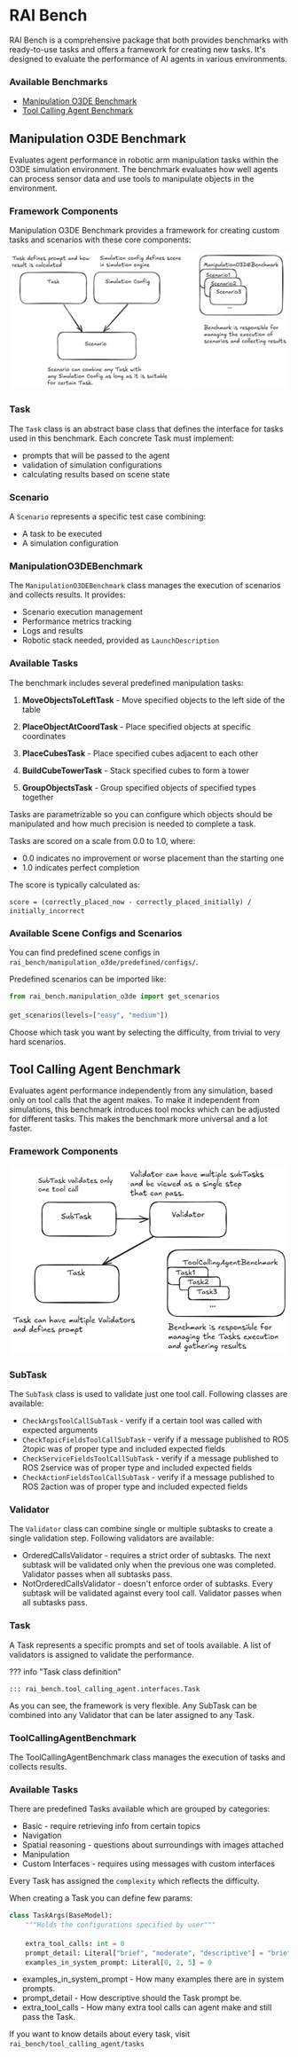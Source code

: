 # RAI Bench

RAI Bench is a comprehensive package that both provides benchmarks with ready-to-use tasks and offers a framework for creating new tasks. It's designed to evaluate the performance of AI agents in various environments.

### Available Benchmarks

-   [Manipulation O3DE Benchmark](#manipulation-o3de-benchmark)
-   [Tool Calling Agent Benchmark](#tool-calling-agent-benchmark)

## Manipulation O3DE Benchmark

Evaluates agent performance in robotic arm manipulation tasks within the O3DE simulation environment. The benchmark evaluates how well agents can process sensor data and use tools to manipulate objects in the environment.

### Framework Components

Manipulation O3DE Benchmark provides a framework for creating custom tasks and scenarios with these core components:

![Manipulation Benchmark Framework](../imgs/manipulation_benchmark.png)

### Task

The `Task` class is an abstract base class that defines the interface for tasks used in this benchmark.
Each concrete Task must implement:

-   prompts that will be passed to the agent
-   validation of simulation configurations
-   calculating results based on scene state

### Scenario

A `Scenario` represents a specific test case combining:

-   A task to be executed
-   A simulation configuration

### ManipulationO3DEBenchmark

The `ManipulationO3DEBenchmark` class manages the execution of scenarios and collects results. It provides:

-   Scenario execution management
-   Performance metrics tracking
-   Logs and results
-   Robotic stack needed, provided as `LaunchDescription`

### Available Tasks

The benchmark includes several predefined manipulation tasks:

1. **MoveObjectsToLeftTask** - Move specified objects to the left side of the table

2. **PlaceObjectAtCoordTask** - Place specified objects at specific coordinates

3. **PlaceCubesTask** - Place specified cubes adjacent to each other

4. **BuildCubeTowerTask** - Stack specified cubes to form a tower

5. **GroupObjectsTask** - Group specified objects of specified types together

Tasks are parametrizable so you can configure which objects should be manipulated and how much precision is needed to complete a task.

Tasks are scored on a scale from 0.0 to 1.0, where:

-   0.0 indicates no improvement or worse placement than the starting one
-   1.0 indicates perfect completion

The score is typically calculated as:

```
score = (correctly_placed_now - correctly_placed_initially) / initially_incorrect
```

### Available Scene Configs and Scenarios

You can find predefined scene configs in `rai_bench/manipulation_o3de/predefined/configs/`.

Predefined scenarios can be imported like:

```python
from rai_bench.manipulation_o3de import get_scenarios

get_scenarios(levels=["easy", "medium"])
```

Choose which task you want by selecting the difficulty, from trivial to very hard scenarios.

## Tool Calling Agent Benchmark

Evaluates agent performance independently from any simulation, based only on tool calls that the agent makes. To make it independent from simulations, this benchmark introduces tool mocks which can be adjusted for different tasks. This makes the benchmark more universal and a lot faster.

### Framework Components

![Tool Calling Benchmark Framework](../imgs/tool_calling_agent_benchmark.png)

### SubTask

The `SubTask` class is used to validate just one tool call. Following classes are available:

-   `CheckArgsToolCallSubTask` - verify if a certain tool was called with expected arguments
-   `CheckTopicFieldsToolCallSubTask` - verify if a message published to ROS 2topic was of proper type and included expected fields
-   `CheckServiceFieldsToolCallSubTask` - verify if a message published to ROS 2service was of proper type and included expected fields
-   `CheckActionFieldsToolCallSubTask` - verify if a message published to ROS 2action was of proper type and included expected fields

### Validator

The `Validator` class can combine single or multiple subtasks to create a single validation step. Following validators are available:

-   OrderedCallsValidator - requires a strict order of subtasks. The next subtask will be validated only when the previous one was completed. Validator passes when all subtasks pass.
-   NotOrderedCallsValidator - doesn't enforce order of subtasks. Every subtask will be validated against every tool call. Validator passes when all subtasks pass.

### Task

A Task represents a specific prompts and set of tools available. A list of validators is assigned to validate the performance.

??? info "Task class definition"

    ::: rai_bench.tool_calling_agent.interfaces.Task

As you can see, the framework is very flexible. Any SubTask can be combined into any Validator that can be later assigned to any Task.

### ToolCallingAgentBenchmark

The ToolCallingAgentBenchmark class manages the execution of tasks and collects results.

### Available Tasks

There are predefined Tasks available which are grouped by categories:

-   Basic - require retrieving info from certain topics
-   Navigation
-   Spatial reasoning - questions about surroundings with images attached
-   Manipulation
-   Custom Interfaces - requires using messages with custom interfaces

Every Task has assigned the `complexity` which reflects the difficulty.

When creating a Task you can define few params:

```python
class TaskArgs(BaseModel):
    """Holds the configurations specified by user"""

    extra_tool_calls: int = 0
    prompt_detail: Literal["brief", "moderate", "descriptive"] = "brief"
    examples_in_system_prompt: Literal[0, 2, 5] = 0
```

-   examples_in_system_prompt - How many examples there are in system prompts.
-   prompt_detail - How descriptive should the Task prompt be.
-   extra_tool_calls - How many extra tool calls can agent make and still pass the Task.

If you want to know details about every task, visit `rai_bench/tool_calling_agent/tasks`
